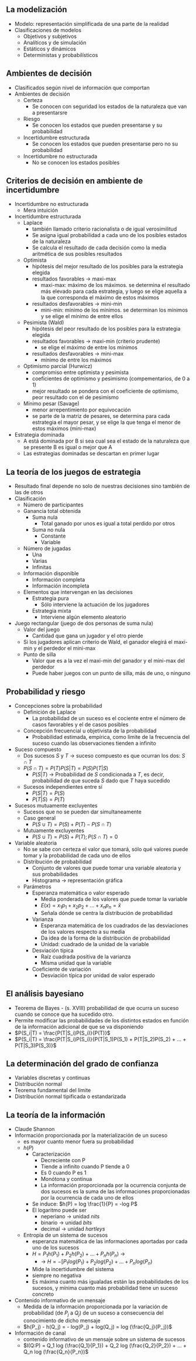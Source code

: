 ## La modelización
- Modelo: representación simplificada de una parte de la realidad
- Clasificaciones de modelos
	- Objetivos y subjetivos
	- Analíticos y de simulación
	- Estáticos y dinámicos
	- Deterministas y probabilísticos
## Ambientes de decisión
- Clasificados según nivel de información que comportan
- Ambientes de decisión
	- Certeza
		- Se conocen con seguridad los estados de la naturaleza que van a presentarsre
	- Riesgo
		- Se conocen los estados que pueden presentarse y su probabilidad
	- Incertidumbre estructurada
		- Se conocen los estados que pueden presentarse pero no su probabilidad
	- Incertidumbre no estructurada
		- No se conocen los estados posibles
## Criterios de decisión en ambiente de incertidumbre
- Incertidumbre no estructurada
	- Mera intuición
- Incertidumbre estructurada
	- Laplace
		- también llamado criterio racionalista o de igual verosimilitud
		- Se asigna igual probabilidad a cada uno de los posibles estados de la naturaleza
		- Se calcula el resultado de cada decisión como la media aritmética de sus posibles resultados
	- Optimista
		- hipótesis del mejor resultado de los posibles para la estrategia elegida
		- resultados favorables -> maxi-max 
			- maxi-max: máximo de los máximos. se determina el resultado más elevado para cada estrategia, y luego se elige aquella a la que corresponda el máximo de estos máximos
		- resultados desfavorables -> mini-min
			- mini-min: mínimo de los mínimos. se determinan los mínimos y se elige el mínimo de entre ellos
	- Pesimista (Wald)
		- hipótesis del peor resultado de los posibles para la estrategia elegida
		- resultados favorables -> maxi-min (criterio prudente)
			- se elige el máximo de entre los mínimos
		- resultados desfavorables -> mini-max
			- mínimo de entre los máximos
	- Optimismo parcial (Hurwicz)
		- compromiso entre optimista y pesimista
		- coeficientes de optimismo y pesimismo (compementarios, de 0 a 1)
		- mejor resultado se pondera con el coeficiente de optimismo, peor resultado con el de pesimismo
	- Mínimo pesar (Savage)
		- menor arrepentimiento por equivocación
		- se parte de la matriz de pesares, se determina para cada estrategia el mayor pesar, y se elige la que tenga el menor de estos máximos (mini-max)
- Estrategia dominada
	- A está dominada por B si sea cual sea el estado de la naturaleza que se presente B es igual o mejor que A
	- Las estrategias dominadas se descartan en primer lugar
## La teoría de los juegos de estrategia
- Resultado final depende no solo de nuestras decisiones sino también de las de otros
- Clasificación
	- Número de participantes
	- Ganancia total obtenida
		- Suma nula
			- Total ganado por unos es igual a total perdido por otros
		- Suma no nula
			- Constante
			- Variable
	- Número de jugadas
		- Una
		- Varias
		- Infinitas
	- Información disponible
		- Información completa
		- Información incompleta
	- Elementos que intervengan en las decisiones
		- Estrategia pura
			- Sólo interviene la actuación de los jugadores
		- Estrategia mixta
			- Interviene algún elemento aleatorio
- Juego rectangular (juego de dos personas de suma nula)
	- Valor del juego
		- Cantidad que gana un jugador y el otro pierde
	- Si los jugadores aplican criterio de Wald, el ganador elegirá el maxi-min y el perdedor el mini-max
	- Punto de silla
		- Valor que es a la vez el maxi-min del ganador y el mini-max del perdedor
		- Puede haber juegos con un punto de silla, más de uno, o ninguno
## Probabilidad y riesgo
- Concepciones sobre la probabilidad
	- Definición de Laplace
		- La probabilidad de un suceso es el cociente entre el número de casos favorables y el de casos posibles
	- Concepción frecuencial u objetivista de la probabilidad
		- Probabilidad estimada, empírica, como límite de la frecuencia del suceso cuando las observaciones tienden a infinito
- Suceso compuesto
	- Dos sucesos $S$ y $T$ -> suceso compuesto es que ocurran los dos: $S \cap T$ 
	- $P(S \cap T) = P(T)P(S|T) = P(S)P(T|S)$
		- $P(S|T)$ -> Probabilidad de $S$ condicionada a $T$, es decir, probabilidad de que suceda $S$ dado que $T$ haya sucedido
	- Sucesos independientes entre sí
		- $P(S|T) = P(S)$
		- $P(T|S) = P(T)$
- Sucesos mutuamente excluyentes
	- Sucesos que no se pueden dar simultaneamente
	- Caso general
		- $P(S \cup T) = P(S) + P(T) - P(S \cap T)$ 
	- Mutuamente excluyentes
		- $P(S \cup T) = P(S) + P(T); P(S \cap T) = 0$ 
- Variable aleatoria
	- No se sabe con certeza el valor que tomará, sólo qué valores puede tomar y la probabilidad de cada uno de ellos
	- Distribución de probabilidad
		- Conjunto de valores que puede tomar una variable aleatoria y sus probabilidades
		- Histograma -> representación gráfica
	- Parámetros
		- Esperanza matemática o valor esperado
			- Media ponderada de los valores que puede tomar la variable
			- $E(x) = x_1 p_1 + x_2 p_2 + ... + x_n p_n = \bar{x}$
			- Señala dónde se centra la distribución de probabilidad
		- Varianza
			- Esperanza matemática de los cuadrados de las desviaciones de los valores respecto a su media
			- Da idea de la forma de la distribución de probabilidad
			- Unidad: cuadrado de la unidad de la variable
		- Desviación típica
			- Raíz cuadrada positiva de la varianza
			- Misma unidad que la variable
		- Coeficiente de variación
			- Desviación típica por unidad de valor esperado
## El análisis bayesiano
- Teorema de Bayes - (s. XVIII) probabilidad de que ocurra un suceso cuando se conoce que ha sucedido otro. 
- Permite modificar las probabilidades de los distintos estados en función de la información adicional de que se va disponiendo
- $P(S_i|T) = \frac{P(T|S_i)P(S_i)}{P(T)}$
- $P(S_i|T) = \frac{P(T|S_i)P(S_i)}{P(T|S_1)P(S_1) + P(T|S_2)P(S_2) + ... + P(T|S_3)P(S_3)}$
## La determinación del grado de confianza
- Variables discretas y continuas
- Distribución normal
- Teorema fundamental del límite
- Distribución normal tipificada o estandarizada
## La teoría de la información
- Claude Shannon
- Información proporcionada por la materialización de un suceso 
	- es mayor cuanto menor fuera su probabilidad
	- $h(P)$
		- Caracterización
			- Decreciente con P
			- Tiende a infinito cuando P tiende a 0
			- Es 0 cuando P es 1
			- Monótona y continua
			- La información proporcionada por la ocurrencia conjunta de dos sucesos es la suma de las informaciones proporcionadas por la ocurrencia de cada uno de ellos
		- Se induce: $h(P) = log \frac{1}{P} = -log P$
		- El logaritmo puede ser
			- neperiano -> unidad *nits*
			- binario -> unidad *bits*
			- decimal -> unidad *hartleys*	
	- Entropía de un sistema de sucesos
		- esperanza matemática de las informaciones aportadas por cada uno de los sucesos
		- $H = P_1 h(P_1) + P_2 h(P_2) + ... + P_n h(P_n)$ ->
			- -> $H = -[P_1 log(P_1) + P_2 log(P_2) + ... + P_n log(P_n)$ 
		- Mide la incertidumbre del sistema
		- siempre no negativa
		- Es máxima cuanto más igualadas están las probabilidades de los sucesos, y mínima cuanto más probabilidad tiene un suceso concreto
- Contenido informativo de un mensaje
	- Medida de la información proporcionada por la variación de probabilidad (de $P_j$ a $Q_j$) de un suceso a consecuencia del conocimiento de dicho mensaje
	- $h(P_j) - h(Q_j) = - log(P_j) + log(Q_j) = log (\frac{Q_j}{P_j})$ 
- Información de canal
	- contenido informativo de un mensaje sobre un sistema de sucesos
	- $I(Q:P) = Q_1 log (\frac{Q_1}{P_1}) + Q_2 log (\frac{Q_2}{P_2}) + ... + Q_n log (\frac{Q_n}{P_n})$
